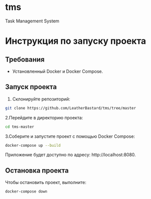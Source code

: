 # tms
Task Management System

# Инструкция по запуску проекта

## Требования
- Установленный Docker и Docker Compose.

## Запуск проекта
1. Склонируйте репозиторий:
  ```bash
  git clone https://github.com/LeatherBastard/tms/tree/master
  ```

2.Перейдите в директорию проекта:
  ```bash
  cd tms-master
  ```

   
3.Соберите и запустите проект с помощью Docker Compose:
```bash
docker-compose up --build
```
  

Приложение будет доступно по адресу: http://localhost:8080.

## Остановка проекта
Чтобы остановить проект, выполните:
```bash
docker-compose down
```
